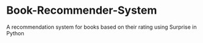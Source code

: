 # Book-Recommender-System
A recommendation system for books based on their rating using Surprise in Python
